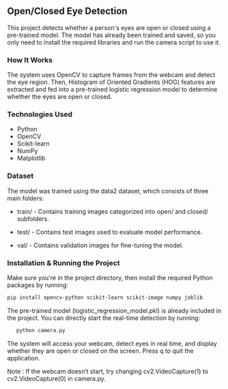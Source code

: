 ## Open/Closed Eye Detection ##

This project detects whether a person's eyes are open or closed using a pre-trained model.
The model has already been trained and saved, so you only need to install the required libraries and run the camera script to use it.

### How It Works ###

The system uses OpenCV to capture frames from the webcam and detect the eye region. 
Then, Histogram of Oriented Gradients (HOG) features are extracted and fed into a pre-trained logistic regression model to determine whether the eyes are open or closed.

### Technologies Used ###
- Python
- OpenCV
- Scikit-learn
- NumPy
- Matplotlib

### Dataset ###

The model was trained using the data2 dataset, which consists of three main folders:

- train/ - Contains training images categorized into open/ and closed/ subfolders.

- test/ - Contains test images used to evaluate model performance.

- val/ - Contains validation images for fine-tuning the model.

### Installation & Running the Project ###

Make sure you're in the project directory, then install the required Python packages by running:

```bash
pip install opencv-python scikit-learn scikit-image numpy joblib
```

The pre-trained model (logistic_regression_model.pkl) is already included in the project. You can directly start the real-time detection by running:
```bash
   python camera.py
```

The system will access your webcam, detect eyes in real time, and display whether they are open or closed on the screen.
 Press q to quit the application.

Note : If the webcam doesn’t start, try changing cv2.VideoCapture(1) to cv2.VideoCapture(0) in camera.py.
